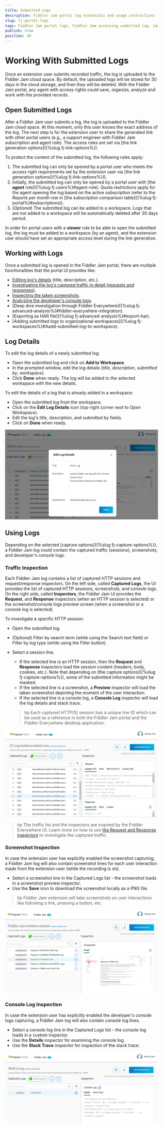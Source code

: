 ```yaml
---
title: Submitted Logs
description: Fiddler Jam portal log essentials and usage instructions
slug: fj-portal-logs
tags: Fiddler Jam portal logs, Fiddler Jam accessing submitted log, Jam submitted log
publish: true
position: 40
---
```


# Working With Submitted Logs

Once an extension user submits recorded traffic, the log is uploaded to the Fiddler Jam cloud space. By default, the uploaded logs will be stored for 30 days in the cloud storage, and then they will be deleted. With the Fiddler Jam portal, any agent with access rights could save, organize, analyze and work with the provided records. 

## Open Submitted Logs

After a Fiddler Jam user submits a log, the log is uploaded to the Fiddler Jam cloud space. At this moment, only this user knows the exact address of the log. The next step is for the extension user to share the generated link with other portal users (e.g., a support engineer with Fiddler Jam subscription and agent role). The access rules are set via [the link generation options]({%slug fj-link-options%}).

To protect the content of the submitted log, the following rules apply:

1. The submitted log can only be opened by a portal user who meets the access right requirements set by the extension user via [the link generation options]({%slug fj-link-options%})).
2. Initially, the submitted log can only be opened by a portal user with [the **agent** role]({%slug fj-users%}#agent-role). Quota restrictions apply for the agent opening the log based on the active subscription (refer to the _Reports per month_ row in [the subscription comparison table]({%slug fj-portal%}#subscriptions)).
3. (_Optional_) The submitted log can be added to a workspace. Logs that are not added to a workspace will be automatically deleted after 30 days period. 

In order for portal users with a **viewer** role to be able to open the submitted log, the log must be added to a workspace (by an agent), and the extension user should have set an appropriate access level during the link generation.

## Working with Logs

Once a submitted log is opened in the Fiddler Jam portal, there are multiple functionalities that the portal UI provides like:

- [Editing log's details](#log-details) (title, description, etc.).
- [Investigating the log's captured traffic in detail (requests and responses)](#traffic-inspection). 
- [Inspecting the taken screenshots](#screenshot-inspection).
- [Analyzing the developer's console logs](#console-log-inspection).
- [Deep dive investigation through Fiddler Everywhere]({%slug fj-advanced-analysis%}#fiddler-everywhere-integration).
- [Exporting as HAR file]({%slug fj-advanced-analysis%}#export-har).
- [Adding submitted logs to organizational workspaces]({%slug fj-workspaces%}#Aadd-submitted-log-to-workspace).


## Log Details

To edit the log details of a newly submitted log:

- Open the submitted log and click on **Add to Workspace**.
- In the prompted window, edit the log details (_title_, _description_, _submitted by_, _workspace_).
- Click **Done** when ready. The log will be added to the selected workspace with the new details.

To edit the details of a log that is already added in a workspace:

- Open the submitted log from the workspace.
- Click on the **Edit Log Details** icon (top-right corner next to _Open Workspace_).
- Edit the log's _title_, _description_, and _submitted by_ fields.
- Click on **Done** when ready.

![Edit log details](../images/portal/logs/fj-portal-log-edit-details.png)


## Using Logs

Depending on the selected [capture options]({%slug fj-capture-options%}), a Fiddler Jam log could contain the captured traffic (sessions), screenshots, and developer's console logs.

### Traffic Inspection

Each FIddler Jam log contains a list of captured HTTP sessions and request/response inspectors. On the left side, called **Captured Logs**, the UI provides the list of captured HTTP sessions, screenshots, and console logs. On the right side, called **Inspectors**, the Fiddler Jam UI provides the **Request**, and **Response** inspectors (when an HTTP session is selected) or the screenshot/console logs preview screen (when a screenshot or a console log is selected).

To investigate a specific HTTP session:
- Open the submitted log.
- (Optional) Filter by search term (while using the Search text field) or Filter by log type (while using the Filter button)
- Select a session line. 
    - If the selected line is an HTTP session, then the **Request** and **Response** inspectors load the session content (headers, body, cookies, etc.). Note that depending on [the capture options]({%slug fj-capture-options%}), some of the submitted information might be masked. 
    - If the selected line is a screenshot, a **Preview** inspector will load the taken screenshot depicting the moment of the user interaction.
    - If the selected line is a console log, a **Console Log** inspector will load the log details and stack trace.

    >tip Each captured HTTP(S) session has a unique line ID which can be used as a reference in both the Fiddler Jam portal and the Fiddler Everywhere desktop application.


![Portal log UI](../images/portal/logs/fj-portal-log-usage.png)

>tip The traffic list and the inspectors are inspired by the Fiddler Everywhere UI. Learn more on how to use [the Request and Response inspectors](https://docs.telerik.com/fiddler-everywhere/user-guide/live-traffic/inspector-types) to investigate the captured traffic.


### Screenshot Inspection

In case the extension user has explicitly enabled the screenshot capturing, a Fiddler Jam log will also contain screenshot lines for each user interaction made from the extension user (while the recording is on). 

- Select a screenshot line in the Captured Logs list - the screenshot loads in a screenshot preview inspector.
- Use the **Save** icon to download the screenshot locally as a PNG file.

>tip Fiddler Jam extension will take screenshots on user interactions like following a link, pressing a button, etc.

![Fiddler Jam Screenshots](../images/portal/logs/fj-portal-log-screenshots.png)

### Console Log Inspection

In case the extension user has explicitly enabled the developer's console logs capturing, a Fiddler Jam log will also contain console log lines.

- Select a console log line in the Captured Logs list - the console log loads in a custom inspector.
- Use the **Details** inspector for examining the console log.
- Use the **Stack Trace** inspector for inspection of the stack trace.

![Fiddler Jam Screenshots](../images/portal/logs/fj-portal-log-consolelogs.png)
